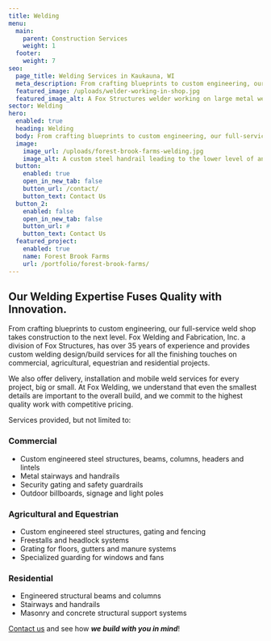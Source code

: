 ```yaml
---
title: Welding
menu:
  main:
    parent: Construction Services
    weight: 1
  footer:
    weight: 7
seo:
  page_title: Welding Services in Kaukauna, WI
  meta_description: From crafting blueprints to custom engineering, our full-service weld shop takes construction to the next level.
  featured_image: /uploads/welder-working-in-shop.jpg
  featured_image_alt: A Fox Structures welder working on large metal welding project in the shop
sector: Welding
hero: 
  enabled: true
  heading: Welding
  body: From crafting blueprints to custom engineering, our full-service weld shop takes construction to the next level.
  image: 
    image_url: /uploads/forest-brook-farms-welding.jpg
    image_alt: A custom steel handrail leading to the lower level of an office building at Forest Brook Farms
  button:
    enabled: true
    open_in_new_tab: false
    button_url: /contact/
    button_text: Contact Us
  button_2:
    enabled: false
    open_in_new_tab: false
    button_url: #
    button_text: Contact Us
  featured_project: 
    enabled: true
    name: Forest Brook Farms
    url: /portfolio/forest-brook-farms/
---
```


## Our Welding Expertise Fuses Quality with Innovation.
From crafting blueprints to custom engineering, our full-service weld shop takes construction to the next level. Fox Welding and Fabrication, Inc. a division of Fox Structures, has over 35 years of experience and provides custom welding design/build services for all the finishing touches on commercial, agricultural, equestrian and residential projects.

We also offer delivery, installation and mobile weld services for every project, big or small. At Fox Welding, we understand that even the smallest details are important to the overall build, and we commit to the highest quality work with competitive pricing.

Services provided, but not limited to:

### Commercial
- Custom engineered steel structures, beams, columns, headers and lintels
- Metal stairways and handrails
- Security gating and safety guardrails
- Outdoor billboards, signage and light poles

### Agricultural and Equestrian
- Custom engineered steel structures, gating and fencing
- Freestalls and headlock systems
- Grating for floors, gutters and manure systems
- Specialized guarding for windows and fans

### Residential
- Engineered structural beams and columns
- Stairways and handrails
- Masonry and concrete structural support systems

[Contact us](/contact/) and see how **_we build with you in mind_**!